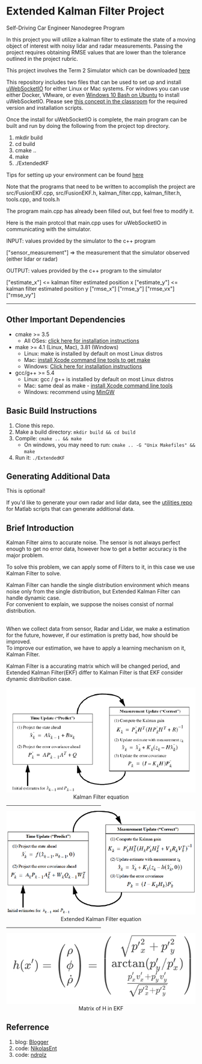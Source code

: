 # Extended Kalman Filter Project
Self-Driving Car Engineer Nanodegree Program

In this project you will utilize a kalman filter to estimate the state of a moving object of interest with noisy lidar and radar measurements. Passing the project requires obtaining RMSE values that are lower than the tolerance outlined in the project rubric. 

This project involves the Term 2 Simulator which can be downloaded [here](https://github.com/udacity/self-driving-car-sim/releases)

This repository includes two files that can be used to set up and install [uWebSocketIO](https://github.com/uWebSockets/uWebSockets) for either Linux or Mac systems. For windows you can use either Docker, VMware, or even [Windows 10 Bash on Ubuntu](https://www.howtogeek.com/249966/how-to-install-and-use-the-linux-bash-shell-on-windows-10/) to install uWebSocketIO. Please see [this concept in the classroom](https://classroom.udacity.com/nanodegrees/nd013/parts/40f38239-66b6-46ec-ae68-03afd8a601c8/modules/0949fca6-b379-42af-a919-ee50aa304e6a/lessons/f758c44c-5e40-4e01-93b5-1a82aa4e044f/concepts/16cf4a78-4fc7-49e1-8621-3450ca938b77) for the required version and installation scripts.

Once the install for uWebSocketIO is complete, the main program can be built and run by doing the following from the project top directory.

1. mkdir build
2. cd build
3. cmake ..
4. make
5. ./ExtendedKF

Tips for setting up your environment can be found [here](https://classroom.udacity.com/nanodegrees/nd013/parts/40f38239-66b6-46ec-ae68-03afd8a601c8/modules/0949fca6-b379-42af-a919-ee50aa304e6a/lessons/f758c44c-5e40-4e01-93b5-1a82aa4e044f/concepts/23d376c7-0195-4276-bdf0-e02f1f3c665d)

Note that the programs that need to be written to accomplish the project are src/FusionEKF.cpp, src/FusionEKF.h, kalman_filter.cpp, kalman_filter.h, tools.cpp, and tools.h

The program main.cpp has already been filled out, but feel free to modify it.

Here is the main protcol that main.cpp uses for uWebSocketIO in communicating with the simulator.


INPUT: values provided by the simulator to the c++ program

["sensor_measurement"] => the measurement that the simulator observed (either lidar or radar)


OUTPUT: values provided by the c++ program to the simulator

["estimate_x"] <= kalman filter estimated position x
["estimate_y"] <= kalman filter estimated position y
["rmse_x"]
["rmse_y"]
["rmse_vx"]
["rmse_vy"]

---

## Other Important Dependencies

* cmake >= 3.5
  * All OSes: [click here for installation instructions](https://cmake.org/install/)
* make >= 4.1 (Linux, Mac), 3.81 (Windows)
  * Linux: make is installed by default on most Linux distros
  * Mac: [install Xcode command line tools to get make](https://developer.apple.com/xcode/features/)
  * Windows: [Click here for installation instructions](http://gnuwin32.sourceforge.net/packages/make.htm)
* gcc/g++ >= 5.4
  * Linux: gcc / g++ is installed by default on most Linux distros
  * Mac: same deal as make - [install Xcode command line tools](https://developer.apple.com/xcode/features/)
  * Windows: recommend using [MinGW](http://www.mingw.org/)

## Basic Build Instructions

1. Clone this repo.
2. Make a build directory: `mkdir build && cd build`
3. Compile: `cmake .. && make` 
   * On windows, you may need to run: `cmake .. -G "Unix Makefiles" && make`
4. Run it: `./ExtendedKF `

## Generating Additional Data

This is optional!

If you'd like to generate your own radar and lidar data, see the
[utilities repo](https://github.com/udacity/CarND-Mercedes-SF-Utilities) for
Matlab scripts that can generate additional data.


## Brief Introduction
Kalman Filter aims to accurate noise. The sensor is not always perfect enough to get no error data, however how to get a better accuracy is the major problem.<br/>

To solve this problem, we can apply some of Filters to it, in this case we use Kalman Filter to solve.<br/>

Kalman Filter can handle the single distribution environment which means noise only from the single distribution, but Extended Kalman Filter can handle dynamic case.<br/>
For convenient to explain, we suppose the noises consist of normal distribution.<br/><br/>

When we collect data from sensor, Radar and Lidar, we make a estimation for the future, however, if our estimation is pretty bad, how should be improved.<br/>
To improve our estimation, we have to apply a learning mechanism on it, Kalman Filter.

Kalman Filter is a accurating matrix which will be changed period, and Extended Kalman Filter(EKF) differ to Kalman Filter is that EKF consider dynamic distribution case.
<p align='center'>
<img src='./output_img/equation_kf.png' /><br/>
Kalman Filter equation
</p>

<hr style='width:50%;'/>

<p align='center'>
<img src='./output_img/equation_ekf.png' /><br/>
Extended Kalman Filter equation
</p>

<hr style='width:50%;'/>

<p align='center'>
<img src='./output_img/matrix_measurement.png' /><br/>
Matrix of H in EKF
</p>

## Referrence
1. blog: [Blogger]('https://medium.com/intro-to-artificial-intelligence/extended-kalman-filter-simplified-udacitys-self-driving-car-nanodegree-46d952fce7a3')
2. code: [NikolasEnt]('https://github.com/NikolasEnt/Extended-Kalman-Filter')
3. code: [ndrplz]('https://github.com/ndrplz/self-driving-car/tree/master/project_6_extended_kalman_filter')


